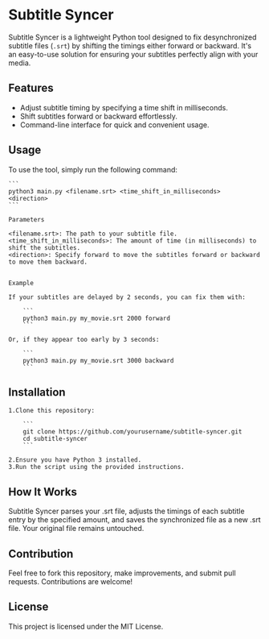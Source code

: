
# Subtitle Syncer

Subtitle Syncer is a lightweight Python tool designed to fix desynchronized subtitle files (`.srt`) by shifting the timings either forward or backward. It's an easy-to-use solution for ensuring your subtitles perfectly align with your media.

## Features

- Adjust subtitle timing by specifying a time shift in milliseconds.
- Shift subtitles forward or backward effortlessly.
- Command-line interface for quick and convenient usage.

## Usage

To use the tool, simply run the following command:

    ```
    python3 main.py <filename.srt> <time_shift_in_milliseconds> <direction>
    ```
    
    Parameters

    <filename.srt>: The path to your subtitle file.
    <time_shift_in_milliseconds>: The amount of time (in milliseconds) to shift the subtitles.
    <direction>: Specify forward to move the subtitles forward or backward to move them backward.


    Example

    If your subtitles are delayed by 2 seconds, you can fix them with:
        
        ```
        python3 main.py my_movie.srt 2000 forward
        ```

    Or, if they appear too early by 3 seconds:

        ```
        python3 main.py my_movie.srt 3000 backward
        ```

## Installation

    1.Clone this repository:
        
        ```
        git clone https://github.com/yourusername/subtitle-syncer.git
        cd subtitle-syncer
        ```

    2.Ensure you have Python 3 installed.
    3.Run the script using the provided instructions.

## How It Works

Subtitle Syncer parses your .srt file, adjusts the timings of each subtitle entry by the specified amount, and saves the synchronized file as a new .srt file. Your original file remains untouched.

## Contribution

Feel free to fork this repository, make improvements, and submit pull requests. Contributions are welcome!

## License

This project is licensed under the MIT License.